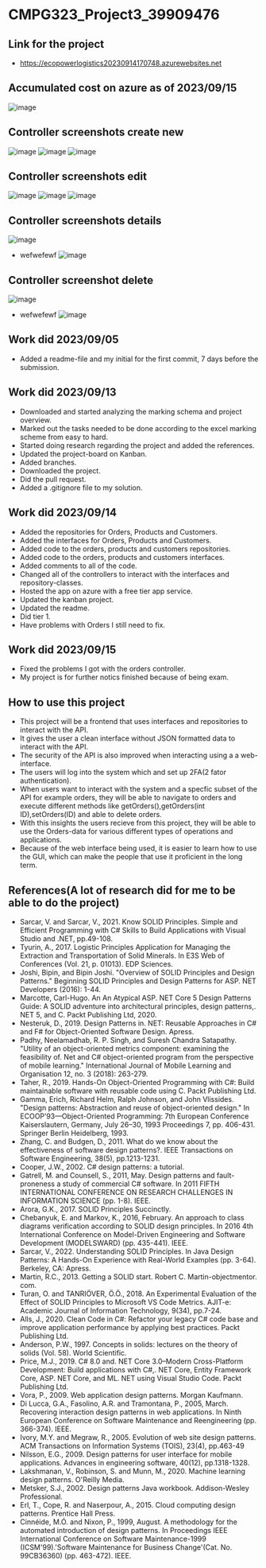 # CMPG323_Project3_39909476
## Link for the project
- https://ecopowerlogistics20230914170748.azurewebsites.net
## Accumulated cost on azure as of 2023/09/15
![image](https://github.com/XoXoTheFrozenFox/CMPG323_Project3_39909476/assets/104361159/67c0b997-f7db-407d-9e22-3644c070c73c)
## Controller screenshots create new
![image](https://github.com/XoXoTheFrozenFox/CMPG323_Project3_39909476/assets/104361159/921ab13c-edb4-4363-a06a-5fbc4eb42af8)
![image](https://github.com/XoXoTheFrozenFox/CMPG323_Project3_39909476/assets/104361159/3bb8e366-5262-487d-88b5-5375e726a12a)
![image](https://github.com/XoXoTheFrozenFox/CMPG323_Project3_39909476/assets/104361159/fdab9beb-5c78-4de7-a5b8-31b5059d87b7)
## Controller screenshots edit
![image](https://github.com/XoXoTheFrozenFox/CMPG323_Project3_39909476/assets/104361159/afcb9838-de25-44a3-bf5b-0e844e66b515)
![image](https://github.com/XoXoTheFrozenFox/CMPG323_Project3_39909476/assets/104361159/b19d93b9-6ac8-4dbb-be7c-880ed66a6658)
![image](https://github.com/XoXoTheFrozenFox/CMPG323_Project3_39909476/assets/104361159/33c0fd7b-2627-4687-bf5c-b14025fbb52b)
## Controller screenshots details
![image](https://github.com/XoXoTheFrozenFox/CMPG323_Project3_39909476/assets/104361159/1eda09ce-65d5-4da1-8cdd-1b8203bae67f)
- wefwefewf
![image](https://github.com/XoXoTheFrozenFox/CMPG323_Project3_39909476/assets/104361159/d88ffed0-7a2a-468d-b4f3-052eb652af2f)
## Controller screenshot delete
![image](https://github.com/XoXoTheFrozenFox/CMPG323_Project3_39909476/assets/104361159/f7dc0efd-4a1d-444e-9374-f87a195be1c3)
- wefwefewf
![image](https://github.com/XoXoTheFrozenFox/CMPG323_Project3_39909476/assets/104361159/36061f15-7953-4a58-9566-3a0e41df37f9)
## Work did 2023/09/05
- Added a readme-file and my initial for the first commit, 7 days before the submission.
## Work did 2023/09/13
- Downloaded and started analyzing the marking schema and project overview.
- Marked out the tasks needed to be done according to the excel marking scheme from easy to hard.
- Started doing research regarding the project and added the references.
- Updated the project-board on Kanban.
- Added branches.
- Downloaded the project.
- Did the pull request.
- Added a .gitignore file to my solution.
## Work did 2023/09/14
- Added the repositories for Orders, Products and Customers.
- Added the interfaces for Orders, Products and Customers.
- Added code to the orders, products and customers repositories.
- Added code to the orders, products and customers interfaces.
- Added comments to all of the code.
- Changed all of the controllers to interact with the interfaces and repository-classes.
- Hosted the app on azure with a free tier app service.
- Updated the kanban project.
- Updated the readme.
- Did tier 1.
- Have problems with Orders I still need to fix.
## Work did 2023/09/15
- Fixed the problems I got with the orders controller.
- My project is for further notics finished because of being exam.
## How to use this project
- This project will be a frontend that uses interfaces and repositories to interact with the API.
- It gives the user a clean interface without JSON formatted data to interact with the API.
- The security of the API is also improved when interacting using a a web-interface.
- The users will log into the system which and set up 2FA(2 fator authentication).
- When users want to interact with the system and a specfic subset of the API for example orders, they will be able to navigate to orders and execute different methods like getOrders(),getOrders(int ID),setOrders(ID) and able to delete orders.
- With this insights the users recieve from this project, they will be able to use the Orders-data for various different types of operations and applications.
- Because of the web interface being used, it is easier to learn how to use the GUI, which can make the people that use it proficient in the long term.
## References(A lot of research did for me to be able to do the project)
- Sarcar, V. and Sarcar, V., 2021. Know SOLID Principles. Simple and Efficient Programming with C# Skills to Build Applications with Visual Studio and .NET, pp.49-108.
- Tyurin, A., 2017. Logistic Principles Application for Managing the Extraction and Transportation of Solid Minerals. In E3S Web of Conferences (Vol. 21, p. 01013). EDP Sciences.
- Joshi, Bipin, and Bipin Joshi. "Overview of SOLID Principles and Design Patterns." Beginning SOLID Principles and Design Patterns for ASP. NET Developers (2016): 1-44.
- Marcotte, Carl-Hugo. An An Atypical ASP. NET Core 5 Design Patterns Guide: A SOLID adventure into architectural principles, design patterns,. NET 5, and C. Packt Publishing Ltd, 2020.
- Nesteruk, D., 2019. Design Patterns in. NET: Reusable Approaches in C# and F# for Object-Oriented Software Design. Apress.
- Padhy, Neelamadhab, R. P. Singh, and Suresh Chandra Satapathy. "Utility of an object-oriented metrics component: examining the feasibility of. Net and C# object-oriented program from the perspective of mobile learning." International Journal of Mobile Learning and Organisation 12, no. 3 (2018): 263-279.
- Taher, R., 2019. Hands-On Object-Oriented Programming with C#: Build maintainable software with reusable code using C. Packt Publishing Ltd.
- Gamma, Erich, Richard Helm, Ralph Johnson, and John Vlissides. "Design patterns: Abstraction and reuse of object-oriented design." In ECOOP’93—Object-Oriented Programming: 7th European Conference Kaiserslautern, Germany, July 26–30, 1993 Proceedings 7, pp. 406-431. Springer Berlin Heidelberg, 1993.
- Zhang, C. and Budgen, D., 2011. What do we know about the effectiveness of software design patterns?. IEEE Transactions on Software Engineering, 38(5), pp.1213-1231.
- Cooper, J.W., 2002. C# design patterns: a tutorial.
- Gatrell, M. and Counsell, S., 2011, May. Design patterns and fault-proneness a study of commercial C# software. In 2011 FIFTH INTERNATIONAL CONFERENCE ON RESEARCH CHALLENGES IN INFORMATION SCIENCE (pp. 1-8). IEEE.
- Arora, G.K., 2017. SOLID Principles Succinctly.
- Chebanyuk, E. and Markov, K., 2016, February. An approach to class diagrams verification according to SOLID design principles. In 2016 4th International Conference on Model-Driven Engineering and Software Development (MODELSWARD) (pp. 435-441). IEEE.
- Sarcar, V., 2022. Understanding SOLID Principles. In Java Design Patterns: A Hands-On Experience with Real-World Examples (pp. 3-64). Berkeley, CA: Apress.
- Martin, R.C., 2013. Getting a SOLID start. Robert C. Martin-objectmentor. com.
- Turan, O. and TANRIÖVER, Ö.Ö., 2018. An Experimental Evaluation of the Effect of SOLID Principles to Microsoft VS Code Metrics. AJIT-e: Academic Journal of Information Technology, 9(34), pp.7-24.
- Alls, J., 2020. Clean Code in C#: Refactor your legacy C# code base and improve application performance by applying best practices. Packt Publishing Ltd.
- Anderson, P.W., 1997. Concepts in solids: lectures on the theory of solids (Vol. 58). World Scientific.
- Price, M.J., 2019. C# 8.0 and. NET Core 3.0–Modern Cross-Platform Development: Build applications with C#,. NET Core, Entity Framework Core, ASP. NET Core, and ML. NET using Visual Studio Code. Packt Publishing Ltd.
- Vora, P., 2009. Web application design patterns. Morgan Kaufmann.
- Di Lucca, G.A., Fasolino, A.R. and Tramontana, P., 2005, March. Recovering interaction design patterns in web applications. In Ninth European Conference on Software Maintenance and Reengineering (pp. 366-374). IEEE.
- Ivory, M.Y. and Megraw, R., 2005. Evolution of web site design patterns. ACM Transactions on Information Systems (TOIS), 23(4), pp.463-49
- Nilsson, E.G., 2009. Design patterns for user interface for mobile applications. Advances in engineering software, 40(12), pp.1318-1328.
- Lakshmanan, V., Robinson, S. and Munn, M., 2020. Machine learning design patterns. O'Reilly Media.
- Metsker, S.J., 2002. Design patterns Java workbook. Addison-Wesley Professional.
- Erl, T., Cope, R. and Naserpour, A., 2015. Cloud computing design patterns. Prentice Hall Press.
- Cinnéide, M.Ó. and Nixon, P., 1999, August. A methodology for the automated introduction of design patterns. In Proceedings IEEE International Conference on Software Maintenance-1999 (ICSM'99).'Software Maintenance for Business Change'(Cat. No. 99CB36360) (pp. 463-472). IEEE.

